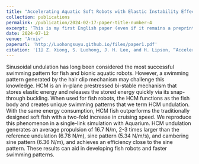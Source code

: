 ```yaml
---
title: "Accelerating Aquatic Soft Robots with Elastic Instability Effects"
collection: publications
permalink: /publication/2024-02-17-paper-title-number-4
excerpt: 'This is my first English paper (even if it remains a preprint), and it is about a robotic fish driven by a novel bistable mechanism.'
date: 2024-07-12
venue: 'Arxiv'
paperurl: 'http://Luohongsuyu.github.io/files/paper1.pdf'
citation: '[1] Z. Xiong, S. Luohong, J. H. Lee, and H. Lipson, “Accelerating Aquatic Soft Robots with Elastic Instability Effects,” Jul. 15, 2024, arXiv: arXiv:2310.14119. doi: 10.48550/arXiv.2310.14119.'
---
```


Sinusoidal undulation has long been considered the most successful swimming pattern for fish and bionic aquatic robots. However, a swimming pattern generated by the hair clip mechanism may challenge this knowledge. HCM is an in-plane prestressed bi-stable mechanism that stores elastic energy and releases the stored energy quickly via its snap-through buckling. When used for fish robots, the HCM functions as the fish body and creates unique swimming patterns that we term HCM undulation. With the same energy consumption, HCM fish outperforms the traditionally designed soft fish with a two-fold increase in cruising speed. We reproduce this phenomenon in a single-link simulation with Aquarium. HCM undulation generates an average propulsion of 16.7 N/m, 2-3 times larger than the reference undulation (6.78 N/m), sine pattern (5.34 N/m/s), and cambering sine pattern (6.36 N/m), and achieves an efficiency close to the sine pattern. These results can aid in developing fish robots and faster swimming patterns.


